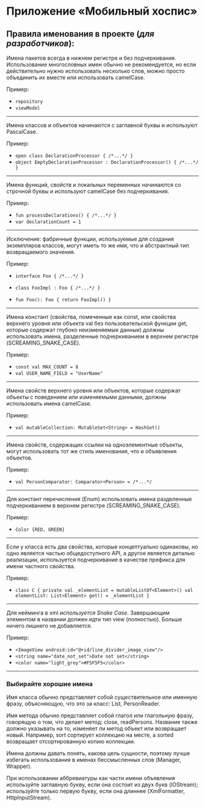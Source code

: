 # Приложение «Мобильный хоспис»
## Правила именования в проекте (*для разработчиков*):

Имена пакетов всегда в нижнем регистре и без подчеркивания. Использование многословных имен обычно
не рекомендуется, но если действительно нужно использовать несколько слов, можно просто объединить
их вместе или использовать camelCase.

  Пример:
  * `repository`
  * `viewModel`

----------------------------------------------------------------------------------------------------
Имена классов и объектов начинаются с заглавной буквы и используют PascalCase.

  Пример:
  * `open class DeclarationProcessor { /*...*/ }`
  * `object EmptyDeclarationProcessor : DeclarationProcessor() { /*...*/ }`

----------------------------------------------------------------------------------------------------
Имена функций, свойств и локальных переменных начинаются со строчной буквы и используют camelCase
без подчеркивания.
  
  Пример:
  * `fun processDeclarations() { /*...*/ }`
  * `var declarationCount = 1`

----------------------------------------------------------------------------------------------------
Исключение: фабричные функции, используемые для создания экземпляров классов, могут иметь то же имя,
что и абстрактный тип возвращаемого значения.

  Пример:
  * `interface Foo { /*...*/ }`

  * `class FooImpl : Foo { /*...*/ }`

  * `fun Foo(): Foo { return FooImpl() }`

----------------------------------------------------------------------------------------------------
Имена констант (свойства, помеченные как const, или свойства верхнего уровня или объекта val без
пользовательской функции get, которые содержат глубоко неизменяемые данные) должны использовать
имена, разделенные подчеркиванием в верхнем регистре (SCREAMING_SNAKE_CASE).
  
  Пример:
  * `const val MAX_COUNT = 8`
  * `val USER_NAME_FIELD = "UserName"`
  
----------------------------------------------------------------------------------------------------  
Имена свойств верхнего уровня или объектов, которые содержат объекты с поведением или изменяемыми
данными, должны использовать имена camelCase.
  
  Пример:
  * `val mutableCollection: MutableSet<String> = HashSet()`

----------------------------------------------------------------------------------------------------
Имена свойств, содержащих ссылки на одноэлементные объекты, могут использовать тот же стиль
именования, что и объявления объектов.
  
  Пример:
  * `val PersonComparator: Comparator<Person> = /*...*/`

----------------------------------------------------------------------------------------------------
Для констант перечисления (Enum) использовать имена разделенные подчеркиванием в верхнем регистре
(SCREAMING_SNAKE_CASE).

  Пример:
  * `Color {RED, GREEN}`

----------------------------------------------------------------------------------------------------
Если у класса есть два свойства, которые концептуально одинаковы, но одно является частью
общедоступного API, а другое является деталью реализации, используется подчеркивание в качестве
префикса для имени частного свойства.
  
  Пример:
  * `class C {
    private val _elementList = mutableListOf<Element>()
    val elementList: List<Element>
         get() = _elementList
    }`

----------------------------------------------------------------------------------------------------
Для нейминга в xml *используется Snake Case*. Завершающим элементом в названии должен идти тип view
(полностью). Больше ничего лишнего не добавляется.
  
  Пример:
  * `<ImageView android:id="@+id/line_divider_image_view"/>`
  * `<string name="date_not_set">Date not set</string>`
  * `<color name="light_grey">#F5F5F5</color>`

----------------------------------------------------------------------------------------------------
### Выбирайте хорошие имена

Имя класса обычно представляет собой существительное или именную фразу, объясняющую, что это за
класс: List, PersonReader.

Имя метода обычно представляет собой глагол или глагольную фразу, говорящую о том, что делает метод:
close, readPersons. Название также должно указывать на то, изменяет ли метод объект или возвращает
новый. Например, sort сортирует коллекцию на месте, а sorted возвращает отсортированную копию
коллекции.

Имена должны давать понять, какова цель сущности, поэтому лучше избегать использования в именах
бессмысленных слов (Manager, Wrapper).

При использовании аббревиатуры как части имени объявления используйте заглавную букву, если она
состоит из двух букв (IOStream); используйте только первую букву, если она длиннее (XmlFormatter,
HttpInputStream).
